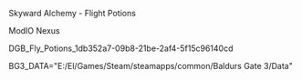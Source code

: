 Skyward Alchemy - Flight Potions

ModIO
Nexus

DGB_Fly_Potions_1db352a7-09b8-21be-2af4-5f15c96140cd

BG3_DATA="E:/El/Games/Steam/steamapps/common/Baldurs Gate 3/Data"
